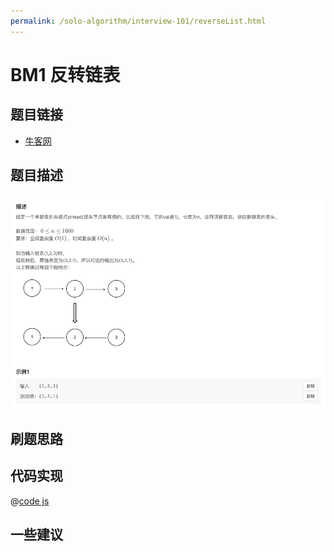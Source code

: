 ```yaml
---
permalink: /solo-algorithm/interview-101/reverseList.html
---
```

# BM1 反转链表

## 题目链接

- [牛客网](https://www.nowcoder.com/practice/75e878df47f24fdc9dc3e400ec6058ca)

## 题目描述

![反转链表.png](../images/reverseList.png)

## 刷题思路

## 代码实现

@[code js](@algorithm/interview-101/reverseList.js)

## 一些建议
